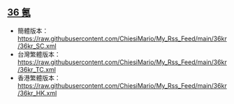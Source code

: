 ## [36 氪](https://www.36kr.com/feed?format=xml)
- 簡體版本：https://raw.githubusercontent.com/ChiesiMario/My_Rss_Feed/main/36kr/36kr_SC.xml
- 台灣繁體版本：https://raw.githubusercontent.com/ChiesiMario/My_Rss_Feed/main/36kr/36kr_TC.xml
- 香港繁體版本：https://raw.githubusercontent.com/ChiesiMario/My_Rss_Feed/main/36kr/36kr_HK.xml